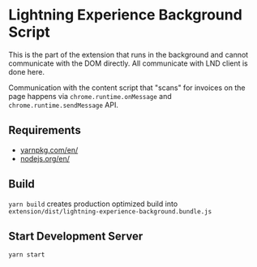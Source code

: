 # Lightning Experience Background Script
This is the part of the extension that runs in the background and cannot communicate with the DOM directly. All communicate with LND client is done here.

Communication with the content script that "scans" for invoices on the page happens via `chrome.runtime.onMessage` and `chrome.runtime.sendMessage` API.

## Requirements
* [yarnpkg.com/en/](https://yarnpkg.com/en/)
* [nodejs.org/en/](https://nodejs.org/en/)

## Build
`yarn build` creates production optimized build into `extension/dist/lightning-experience-background.bundle.js`

## Start Development Server
`yarn start`
